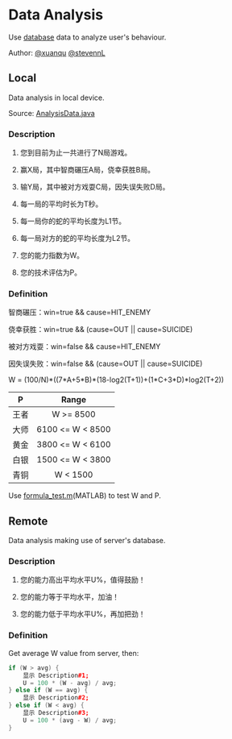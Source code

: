 # Data Analysis

Use [database](./database.md) data to analyze user's behaviour.

Author: [@xuanqu](https://github.com/xuanqu) [@stevennL](https://github.com/stevennL)

## Local

Data analysis in local device.

Source: [AnalysisData.java](../app/src/main/java/com/example/stevennl/tastysnake/model/AnalysisData.java)

### Description

1. 您到目前为止一共进行了N局游戏。

2. 赢X局，其中智商碾压A局，侥幸获胜B局。

3. 输Y局，其中被对方戏耍C局，因失误失败D局。

4. 每一局的平均时长为T秒。

5. 每一局你的蛇的平均长度为L1节。

6. 每一局对方的蛇的平均长度为L2节。

7. 您的能力指数为W。

8. 您的技术评估为P。

### Definition

智商碾压：win=true && cause=HIT_ENEMY

侥幸获胜：win=true && (cause=OUT || cause=SUICIDE)

被对方戏耍：win=false && cause=HIT_ENEMY

因失误失败：win=false && (cause=OUT || cause=SUICIDE)

W = (100/N)\*((7\*A+5\*B)\*(18-log2(T+1))+(1\*C+3\*D)\*log2(T+2))

| P | Range |
|:-:|:-----:|
|王者|W >= 8500|
|大师|6100 <= W < 8500|
|黄金|3800 <= W < 6100|
|白银|1500 <= W < 3800|
|青铜|W < 1500|

Use [formula_test.m](./program/formula_test.m)(MATLAB) to test W and P.

## Remote

Data analysis making use of server's database.

### Description

1. 您的能力高出平均水平U%，值得鼓励！

2. 您的能力等于平均水平，加油！

3. 您的能力低于平均水平U%，再加把劲！

### Definition

Get average W value from server, then:

```c++
if (W > avg) {
    显示 Description#1;
    U = 100 * (W - avg) / avg;
} else if (W == avg) {
    显示 Description#2;
} else if (W < avg) {
    显示 Description#3;
    U = 100 * (avg - W) / avg;
}
```